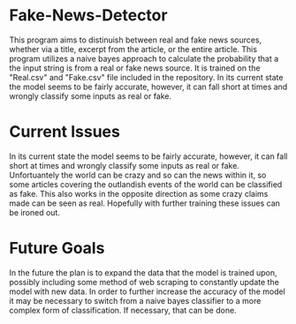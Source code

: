 # Fake-News-Detector
This program aims to distinuish between real and fake news sources, whether via a title, excerpt from the article, or the entire article. This program utilizes a naive bayes approach to calculate the probability that a the input string is from a real or fake news source. It is trained on the "Real.csv" and "Fake.csv" file included in the repository. In its current state the model seems to be fairly accurate, however, it can fall short at times and wrongly classify some inputs as real or fake.

# Current Issues
In its current state the model seems to be fairly accurate, however, it can fall short at times and wrongly classify some inputs as real or fake. Unfortuantely the world can be crazy and so can the news within it, so some articles covering the outlandish events of the world can be classified as fake. This also works in the opposite direction as some crazy claims made can be seen as real. Hopefully with further training these issues can be ironed out.

# Future Goals
In the future the plan is to expand the data that the model is trained upon, possibly including some method of web scraping to constantly update the model with new data. In order to further increase the accuracy of the model it may be necessary to switch from a naive bayes classifier to a more complex form of classification. If necessary, that can be done.
